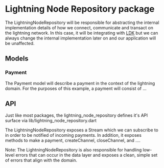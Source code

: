# Lightning Node Repository package

The LightningNodeRepository will be responsible for abstracting the internal implementation details of how we connect, communicate and transact on the lightning network. In this case, it will be integrating with [LDK](https://lightningdevkit.org) but we can always change the internal implementation later on and our application will be unaffected.

## Models

### Payment

The Payment model will describe a payment in the context of the lightning domain. For the purposes of this example, a payment will consist of ...

## API

Just like most packages, the lightning_node_repository defines it's API surface via lib/lightning_node_repository.dart

The LightningNodeRepository exposes a Stream<Payment> which we can subscribe to in order to be notified of incoming payments. In addition, it exposes methods to make a payment, createChannel, closeChannel, and ....

Note: The LightningNodeRepository is also responsible for handling low-level errors that can occur in the data layer and exposes a clean, simple set of errors that align with the domain.